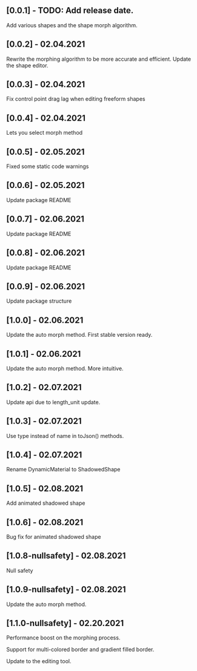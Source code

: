 ## [0.0.1] - TODO: Add release date.

Add various shapes and the shape morph algorithm.

## [0.0.2] - 02.04.2021

Rewrite the morphing algorithm to be more accurate and efficient.
Update the shape editor.

## [0.0.3] - 02.04.2021

Fix control point drag lag when editing freeform shapes

## [0.0.4] - 02.04.2021

Lets you select morph method

## [0.0.5] - 02.05.2021

Fixed some static code warnings

## [0.0.6] - 02.05.2021

Update package README

## [0.0.7] - 02.06.2021

Update package README

## [0.0.8] - 02.06.2021

Update package README

## [0.0.9] - 02.06.2021

Update package structure

## [1.0.0] - 02.06.2021

Update the auto morph method. First stable version ready.

## [1.0.1] - 02.06.2021

Update the auto morph method. More intuitive.

## [1.0.2] - 02.07.2021

Update api due to length_unit update.

## [1.0.3] - 02.07.2021

Use type instead of name in toJson() methods.

## [1.0.4] - 02.07.2021

Rename DynamicMaterial to ShadowedShape

## [1.0.5] - 02.08.2021

Add animated shadowed shape

## [1.0.6] - 02.08.2021

Bug fix for animated shadowed shape

## [1.0.8-nullsafety] - 02.08.2021

Null safety

## [1.0.9-nullsafety] - 02.08.2021

Update the auto morph method.

## [1.1.0-nullsafety] - 02.20.2021

Performance boost on the morphing process.

Support for multi-colored border and gradient
filled border.

Update to the editing tool.


